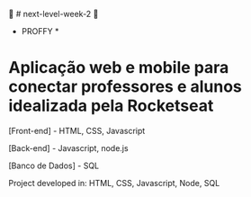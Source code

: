 🚀 # next-level-week-2 🚀
* PROFFY *

# Aplicação web e mobile para conectar professores e alunos idealizada pela Rocketseat

[Front-end] - HTML, CSS, Javascript

[Back-end] - Javascript, node.js

[Banco de Dados] - SQL

Project developed in: HTML, CSS, Javascript, Node, SQL
